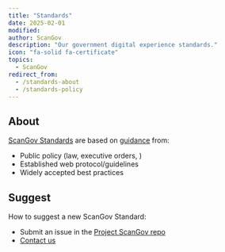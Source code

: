 ```yaml
---
title: "Standards"
date: 2025-02-01
modified: 
author: ScanGov
description: "Our government digital experience standards."
icon: "fa-solid fa-certificate"
topics:
  - ScanGov
redirect_from: 
  - /standards-about
  - /standards-policy
---
```


## About

[ScanGov Standards](https://standards.scangov.org) are based on [guidance](https://standards.scangov.org/guidance) from:

- Public policy (law, executive orders, )
- Established web protocol/guidelines
- Widely accepted best practices

## Suggest

How to suggest a new ScanGov Standard:

- Submit an issue in the [Project ScanGov repo](https://github.com/scangov/scangov/issues/new/choose)
- [Contact us](/contact)